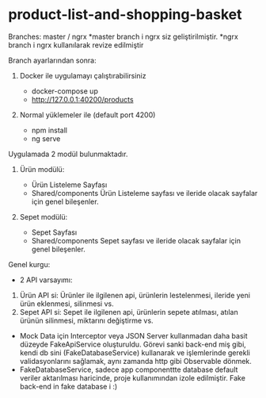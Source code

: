 # product-list-and-shopping-basket

Branches: master / ngrx
*master branch i ngrx siz geliştirilmiştir.
*ngrx branch i ngrx kullanılarak revize edilmiştir

Branch ayarlarından sonra:

1. Docker ile uygulamayı çalıştırabilirsiniz

   - docker-compose up
   - http://127.0.0.1:40200/products

2. Normal yüklemeler ile (default port 4200)
   - npm install
   - ng serve

Uygulamada 2 modül bulunmaktadır.

1. Ürün modülü:

   - Ürün Listeleme Sayfası
   - Shared/components Ürün Listeleme sayfası ve ileride olacak sayfalar için genel bileşenler.

2. Sepet modülü:
   - Sepet Sayfası
   - Shared/components Sepet sayfası ve ileride olacak sayfalar için genel bileşenler.

Genel kurgu:

- 2 API varsayımı:

1.  Ürün API si: Ürünler ile ilgilenen api, ürünlerin lestelenmesi, ileride yeni ürün eklenmesi, silinmesi vs.
2.  Sepet API si: Sepet ile ilgilenen api, ürünlerin sepete atılması, atılan ürünün silinmesi, miktarını değiştirme vs.

- Mock Data için Interceptor veya JSON Server kullanmadan daha basit düzeyde FakeApiService oluşturuldu. Görevi sanki back-end miş gibi, kendi db sini (FakeDatabaseService) kullanarak ve işlemlerinde gerekli validasyonlarını sağlamak, aynı zamanda http gibi Observable dönmek.
- FakeDatabaseService, sadece app componenttte database default veriler aktarılması haricinde, proje kullanımından izole edilmiştir. Fake back-end in fake database i :)

